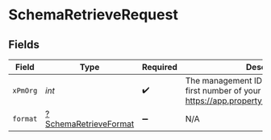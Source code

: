 # SchemaRetrieveRequest


## Fields

| Field                                                                                                                    | Type                                                                                                                     | Required                                                                                                                 | Description                                                                                                              |
| ------------------------------------------------------------------------------------------------------------------------ | ------------------------------------------------------------------------------------------------------------------------ | ------------------------------------------------------------------------------------------------------------------------ | ------------------------------------------------------------------------------------------------------------------------ |
| `xPmOrg`                                                                                                                 | *int*                                                                                                                    | :heavy_check_mark:                                                                                                       | The management ID (MID), found in the first number of your URL when logged in:  https://app.propertymeld.com/{MID}/m/123 |
| `format`                                                                                                                 | [?SchemaRetrieveFormat](../../models/operations/SchemaRetrieveFormat.md)                                                 | :heavy_minus_sign:                                                                                                       | N/A                                                                                                                      |